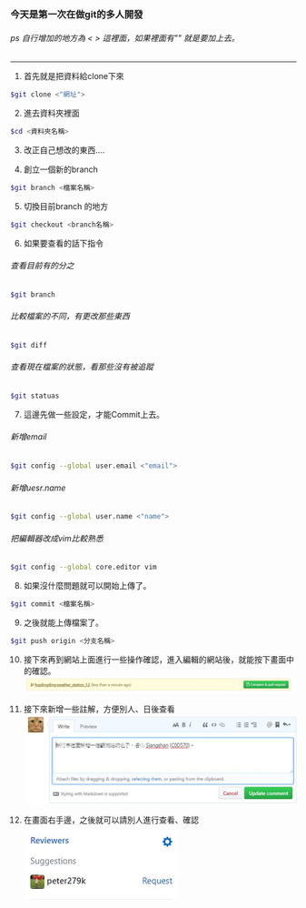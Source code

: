 ### 今天是第一次在做git的多人開發

###### ps 自行增加的地方為 < > 這裡面，如果裡面有"" 就是要加上去。
---
1. 首先就是把資料給clone下來
``` sh
$git clone <"網址">
``` 

2. 進去資料夾裡面
``` sh
$cd <資料夾名稱>
``` 

3. 改正自己想改的東西....

4. 創立一個新的branch 
``` sh
$git branch <檔案名稱>
```

5. 切換目前branch 的地方
``` sh
$git checkout <branch名稱>
```  

6. 如果要查看的話下指令
###### 查看目前有的分之
``` sh
$git branch
``` 
###### 比較檔案的不同，有更改那些東西
``` sh
$git diff
``` 
###### 查看現在檔案的狀態，看那些沒有被追蹤
``` sh
$git statuas
``` 

7. 這邊先做一些設定，才能Commit上去。
###### 新增email
``` sh
$git config --global user.email <"email">
``` 
###### 新增uesr.name
``` sh
$git config --global user.name <"name">
``` 
###### 把編輯器改成vim比較熟悉
``` sh
$git config --global core.editor vim
```

8. 如果沒什麼問題就可以開始上傳了。

``` sh
$git commit <檔案名稱>
``` 
9. 之後就能上傳檔案了。
``` sh
$git push origin <分支名稱>
``` 

10. 接下來再到網站上面進行一些操作確認，進入編輯的網站後，就能按下畫面中的確認。
![](https://github.com/fogdingding/github/blob/master/img/git-push-網站點選按鈕.JPG)

11. 接下來新增一些註解，方便別人、日後查看
![](https://github.com/fogdingding/github/blob/master/img/git-push-新增註解.JPG)

12. 在畫面右手邊，之後就可以請別人進行查看、確認
![](https://github.com/fogdingding/github/blob/master/img/git-push-請別人觀看，確認.JPG)